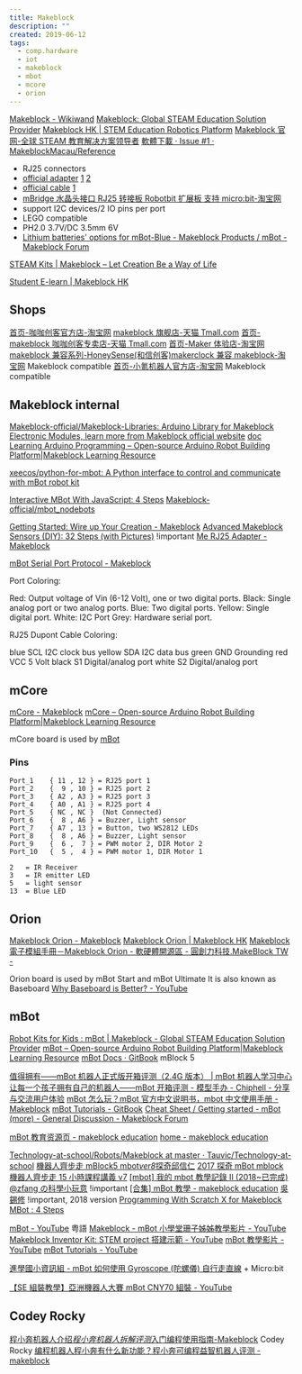 ```yaml
---
title: Makeblock
description: ""
created: 2019-06-12
tags:
  - comp.hardware
  - iot
  - makeblock
  - mbot
  - mcore
  - orion
---
```


[Makeblock - Wikiwand](https://www.wikiwand.com/en/Makeblock)
[Makeblock: Global STEAM Education Solution Provider](https://www.makeblock.com/)
[Makeblock HK | STEM Education Robotics Platform](http://makeblock.hk/)
[Makeblock 官网-全球 STEAM 教育解决方案领导者](https://www.makeblock.com/cn)
[軟體下載 · Issue #1 · MakeblockMacau/Reference](https://github.com/MakeblockMacau/Reference/issues/1)

- RJ25 connectors
- [official adapter](https://item.taobao.com/item.htm?id=554185937877) [1](https://item.taobao.com/item.htm?id=548612116793) [2](https://item.taobao.com/item.htm?id=570704363022)
- [official cable](https://detail.tmall.com/item.htm?id=560659474412) [1](https://item.taobao.com/item.htm?id=541962558126)
- [mBridge 水晶头接口 RJ25 转接板 Robotbit 扩展板 支持 micro:bit-淘宝网](https://item.taobao.com/item.htm?id=595667433688)
- support I2C devices/2 IO pins per port
- LEGO compatible
- PH2.0 3.7V/DC 3.5mm 6V
- [Lithium batteries' options for mBot-Blue - Makeblock Products / mBot - Makeblock Forum](https://forum.makeblock.com/t/lithium-batteries-options-for-mbot-blue/4629/4)

[STEAM Kits | Makeblock – Let Creation Be a Way of Life](https://www.makeblock.com/steam-kits)

[Student E-learn | Makeblock HK](http://makeblock.hk/stu_elearn/)

## Shops

[首页-咖咖创客官方店-淘宝网](https://kakachuangke.taobao.com/)
[makeblock 旗舰店-天猫 Tmall.com](https://makeblock.tmall.com/)
[首页-makeblock 咖咖创客专卖店-天猫 Tmall.com](https://makeblockkkck.tmall.com/)
[首页-Maker 体验店-淘宝网](https://mbot.world.taobao.com/)
[makeblock 兼容系列-HoneySense(和信创客)makerclock 兼容 makeblock-淘宝网](https://honeysense.world.taobao.com/category-1429586360.htm) Makeblock compatible
[首页-小氪机器人官方店-淘宝网](https://shop137769920.taobao.com/index.htm) Makeblock compatible

## Makeblock internal

[Makeblock-official/Makeblock-Libraries: Arduino Library for Makeblock Electronic Modules, learn more from Makeblock official website](https://github.com/Makeblock-official/Makeblock-Libraries) [doc](http://learn.makeblock.com/cn/Makeblock-library-for-Arduino/index.html)
[Learning Arduino Programming – Open-source Arduino Robot Building Platform|Makeblock Learning Resource](http://learn.makeblock.com/en/learning-arduino-programming/)

[xeecos/python-for-mbot: A Python interface to control and communicate with mBot robot kit](https://github.com/xeecos/python-for-mbot)

[Interactive MBot With JavaScript: 4 Steps](https://www.instructables.com/id/Interactive-mBot-with-JavaScript/)
[Makeblock-official/mbot_nodebots](https://github.com/Makeblock-official/mbot_nodebots)

[Getting Started: Wire up Your Creation - Makeblock](https://www.makeblock.com/project/step-1-wiring-color-marker-show-the-modules-connection-for-correct)
[Advanced Makeblock Sensors (DIY): 32 Steps (with Pictures)](https://www.instructables.com/id/Advanced-Makeblock-Sensors-DIY/) !important
[Me RJ25 Adapter - Makeblock](https://www.makeblock.com/project/me-rj25-adapter)

[mBot Serial Port Protocol - Makeblock](https://www.makeblock.com/project/mbot-serial-port-protocol)

Port Coloring:

Red: Output voltage of Vin (6-12 Volt), one or two digital ports.
Black: Single analog port or two analog ports.
Blue: Two digital ports.
Yellow: Single digital port.
White: I2C Port
Grey: Hardware serial port.

RJ25 Dupont Cable Coloring:

blue SCL I2C clock bus
yellow SDA I2C data bus
green GND Grounding
red VCC 5 Volt
black S1 Digital/analog port
white S2 Digital/analog port

## mCore

[mCore - Makeblock](https://www.makeblock.com/project/mcore)
[mCore – Open-source Arduino Robot Building Platform|Makeblock Learning Resource](http://learn.makeblock.com/en/mcore/)

mCore board is used by [mBot](#mbot)

### Pins

```
Port_1    { 11 , 12 } = RJ25 port 1
Port_2    {  9 , 10 } = RJ25 port 2
Port_3    { A2 , A3 } = RJ25 port 3
Port_4    { A0 , A1 } = RJ25 port 4
Port_5    { NC , NC }  (Not Connected)
Port_6    {  8 , A6 } = Buzzer, Light sensor
Port_7    { A7 , 13 } = Button, two WS2812 LEDs
Port_8    {  8 , A6 } = Buzzer, Light sensor
Port_9    {  6 ,  7 } = PWM motor 2, DIR Motor 2
Port_10   {  5 ,  4 } = PWM motor 1, DIR Motor 1

2   = IR Receiver
3   = IR emitter LED
5   = light sensor
13  = Blue LED
```

## Orion

[Makeblock Orion - Makeblock](https://www.makeblock.com/project/makeblock-orion)
[Makeblock Orion | Makeblock HK](http://makeblock.hk/sensors-makeblock-orion/)
[Makeblock 電子模組手冊－Makeblock Orion - 軟硬體開源區 - 圓創力科技.MakeBlock TW -](http://magiccar.let-do.com/forum.php?mod=viewthread&tid=410)

Orion board is used by mBot Start and mBot Ultimate
It is also known as Baseboard
[Why Baseboard is Better? - YouTube](https://www.youtube.com/watch?v=21Q-RYDYnak)

## mBot

[Robot Kits for Kids : mBot | Makeblock - Global STEAM Education Solution Provider](https://www.makeblock.com/steam-kits/mbot)
[mBot – Open-source Arduino Robot Building Platform|Makeblock Learning Resource](http://learn.makeblock.com/en/mbot/)
[mBot Docs · GitBook](http://docs.makeblock.com/mbot/en/) mBlock 5

[值得拥有——mBot 机器人正式版开箱评测（2.4G 版本） | mBot 机器人学习中心](http://www.mbot.cc/?p=297)
[让每一个孩子拥有自己的机器人——mBot 开箱评测 - 模型手办 - Chiphell - 分享与交流用户体验](https://www.chiphell.com/thread-1282876-1-1.html)
[mBot 怎么玩？mBot 官方中文说明书，mbot 中文使用手册 - Makeblock](https://www.makeblock.com/cn/mbot/212197.html)
[mBot Tutorials - GitBook](http://docs.makeblock.com/mbot/en/)
[Cheat Sheet / Getting started - mBot (more) - General Discussion - Makeblock Forum](https://forum.makeblock.com/t/cheat-sheet-getting-started-mbot-more/2960)

[mBot 教育资源页 - makeblock education](http://education.makeblock.com/zh-hans/mbot/)
[home - makeblock education](http://education.makeblock.com/)

[Technology-at-school/Robots/Makeblock at master · Tauvic/Technology-at-school](https://github.com/Tauvic/Technology-at-school/tree/master/Robots/Makeblock)
[機器人齊步走 mBlock5 mbot*ver8*探奇邱信仁](https://www.slideshare.net/renchiou/mblock5-mbotver8)
[2017 探奇 mBot mblock 機器人齊步走 15 小時課程講義 v7](https://www.slideshare.net/renchiou/2017-mbot-mblock-15-v7)
[[mbot] 我的 mbot 教學記錄 II (2018~已完成) @zfang の科學小玩意](http://n.sfs.tw/content/index/12238) !important
[[合集] mBot 教學 - makeblock education](http://education.makeblock.com/zh-hans/resource/%E5%90%88%E9%9B%86-mbot-%E6%95%99%E5%AD%B8/) [吳錫修](https://www.slideshare.net/sshiouwu/presentations) !important, 2018 version
[Programming With Scratch X for Makeblock MBot : 4 Steps](https://www.instructables.com/id/Programming-With-Scratch-X-for-Makeblock-MBot/)

[mBot - YouTube](https://www.youtube.com/playlist?list=PL0SbEqiUD3gxR2nv5ZcHzFudksPz6e2tc) 粤語
[Makeblock - mBot 小學堂珊子姊姊教學影片 - YouTube](https://www.youtube.com/playlist?list=PL9SylZdGlmQNQYK1f5qXW0Ump8hGbEYuz)
[Makeblock Inventor Kit: STEM project 搭建示範 - YouTube](https://www.youtube.com/playlist?list=PLRw4p7Et1ltSyGiB-agMCsUfnGM8z-sb_)
[mBot 教學影片 - YouTube](https://www.youtube.com/playlist?list=PL23zUR4ndfavuldG3my8UNCCYX6wADuT7)
[mBot Tutorials - YouTube](https://www.youtube.com/playlist?list=PLuuf1TKEkEqQ9_2hGTHx5XRxlyTOVUJzS)

[進學國小資訊組 - mBot 如何使用 Gyroscope (陀螺儀) 自行走直線](https://class.tn.edu.tw/modules/tad_web/news.php?WebID=1384&NewsID=11921) + Micro:bit

[【SE 組裝教學】亞洲機器人大賽 mBot CNY70 組裝 - YouTube](https://www.youtube.com/watch?v=7QSqkYAZmz0&list=PL23zUR4ndfateJmKmzPzKPcsNI0LDDCIa&index=2)

## Codey Rocky

[程小奔机器人介绍*程小奔机器人拆解评测*入门编程使用指南-Makeblock](https://www.makeblock.com/cn/info/codey) Codey Rocky
[编程机器人程小奔有什么新功能？程小奔可编程益智机器人评测 - makeblock](https://www.makeblock.com/cn/codey/207165.html)
